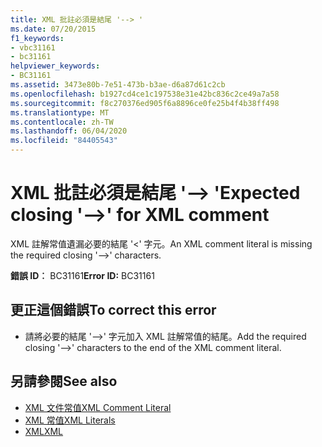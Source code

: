 ```yaml
---
title: XML 批註必須是結尾 '--> '
ms.date: 07/20/2015
f1_keywords:
- vbc31161
- bc31161
helpviewer_keywords:
- BC31161
ms.assetid: 3473e80b-7e51-473b-b3ae-d6a87d61c2cb
ms.openlocfilehash: b1927cd4ce1c197538e31e42bc836c2ce49a7a58
ms.sourcegitcommit: f8c270376ed905f6a8896ce0fe25b4f4b38ff498
ms.translationtype: MT
ms.contentlocale: zh-TW
ms.lasthandoff: 06/04/2020
ms.locfileid: "84405543"
---
```

# <a name="expected-closing----for-xml-comment"></a><span data-ttu-id="d603f-102">XML 批註必須是結尾 '--> '</span><span class="sxs-lookup"><span data-stu-id="d603f-102">Expected closing '-->' for XML comment</span></span>
<span data-ttu-id="d603f-103">XML 註解常值遺漏必要的結尾 '<' 字元。</span><span class="sxs-lookup"><span data-stu-id="d603f-103">An XML comment literal is missing the required closing '-->' characters.</span></span>  
  
 <span data-ttu-id="d603f-104">**錯誤 ID︰** BC31161</span><span class="sxs-lookup"><span data-stu-id="d603f-104">**Error ID:** BC31161</span></span>  
  
## <a name="to-correct-this-error"></a><span data-ttu-id="d603f-105">更正這個錯誤</span><span class="sxs-lookup"><span data-stu-id="d603f-105">To correct this error</span></span>  
  
- <span data-ttu-id="d603f-106">請將必要的結尾 '-->' 字元加入 XML 註解常值的結尾。</span><span class="sxs-lookup"><span data-stu-id="d603f-106">Add the required closing '-->' characters to the end of the XML comment literal.</span></span>  
  
## <a name="see-also"></a><span data-ttu-id="d603f-107">另請參閱</span><span class="sxs-lookup"><span data-stu-id="d603f-107">See also</span></span>

- [<span data-ttu-id="d603f-108">XML 文件常值</span><span class="sxs-lookup"><span data-stu-id="d603f-108">XML Comment Literal</span></span>](../language-reference/xml-literals/xml-comment-literal.md)
- [<span data-ttu-id="d603f-109">XML 常值</span><span class="sxs-lookup"><span data-stu-id="d603f-109">XML Literals</span></span>](../language-reference/xml-literals/index.md)
- [<span data-ttu-id="d603f-110">XML</span><span class="sxs-lookup"><span data-stu-id="d603f-110">XML</span></span>](../programming-guide/language-features/xml/index.md)
